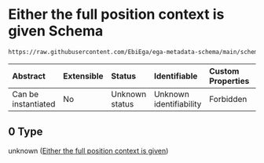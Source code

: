 # Either the full position context is given Schema

```txt
https://raw.githubusercontent.com/EbiEga/ega-metadata-schema/main/schemas/EGA.common-definitions.json#/definitions/genomicSequenceDescriptor/anyOf/0
```



| Abstract            | Extensible | Status         | Identifiable            | Custom Properties | Additional Properties | Access Restrictions | Defined In                                                                                           |
| :------------------ | :--------- | :------------- | :---------------------- | :---------------- | :-------------------- | :------------------ | :--------------------------------------------------------------------------------------------------- |
| Can be instantiated | No         | Unknown status | Unknown identifiability | Forbidden         | Allowed               | none                | [EGA.common-definitions.json\*](../../../schemas/EGA.common-definitions.json "open original schema") |

## 0 Type

unknown ([Either the full position context is given](ega-4-definitions-genomic-sequence-descriptor-anyof-either-the-full-position-context-is-given.md))
